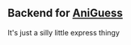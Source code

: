## Backend for [AniGuess](https://github.com/M3IY0U/aniguess)

It's just a silly little express thingy
